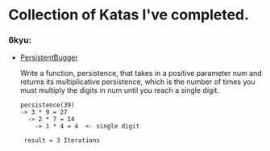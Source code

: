 # Collection of Katas I've completed.

### 6kyu:

- [PersistentBugger](./PersistentBugger.js)

  Write a function, persistence, that takes in a positive
  parameter num and returns its multiplicative persistence,
  which is the number of times you must multiply the digits
  in num until you reach a single digit.

  ```
  persistence(39)
  -> 3 * 9 = 27
    -> 2 * 7 = 14
      -> 1 * 4 = 4  <- single digit

   result = 3 Iterations
  ```
